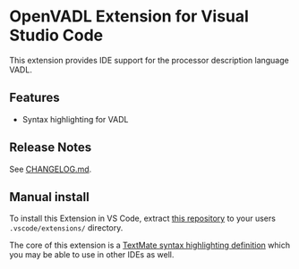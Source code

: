 # OpenVADL Extension for Visual Studio Code

This extension provides IDE support for the processor description language VADL.

## Features

- Syntax highlighting for VADL

## Release Notes

See [CHANGELOG.md](CHANGELOG.md).

## Manual install

To install this Extension in VS Code, extract [this repository](https://github.com/OpenVADL/vscode-open-vadl) to your users `.vscode/extensions/` directory.

The core of this extension is a [TextMate syntax highlighting definition](syntaxes/vadl.tmLanguage.json) which you may be able to use in other IDEs as well.
